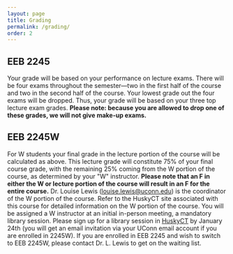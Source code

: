 ```yaml
---
layout: page
title: Grading
permalink: /grading/
order: 2
---
```


## EEB 2245

Your grade will be based on your performance on lecture exams. There will be four exams
throughout the semester—two in the first half of the course and two in the second half of the
course. Your lowest grade out the four exams will be dropped. Thus, your grade will be based on
your three top lecture exam grades. **Please note: because you are allowed to drop one of these
grades, we will not give make-up exams.**

## EEB 2245W

For W students your final grade in the lecture portion of the course will be calculated as
above. This lecture grade will constitute 75% of your final course grade, with the remaining 25%
coming from the W portion of the course, as determined by your "W" instructor. **Please note
that an F in either the W or lecture portion of the course will result in an F for the entire
course.** Dr. Louise Lewis ([louise.lewis@uconn.edu](mailto:louise.lewis@uconn.edu)) is the coordinator of the W portion of the
course. Refer to the HuskyCT site associated with this course for detailed information on the W
portion of the course. You will be assigned a W instructor at an initial in-person meeting, a
mandatory library session. Please sign up for a library session in [HuskyCT](https://huskyct.uconn.edu/) by January 24th (you will get an email invitation via your UConn email account if you are enrolled in 2245W).
If you are enrolled in EEB 2245 and wish to switch to EEB 2245W, please contact Dr. L. Lewis
to get on the waiting list.
